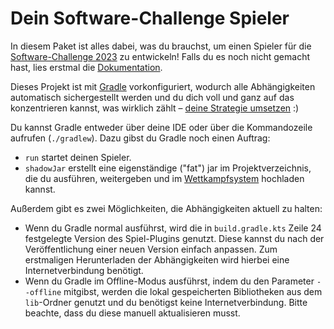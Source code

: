 # Dein Software-Challenge Spieler

In diesem Paket ist alles dabei, was du brauchst, um einen Spieler für die
[Software-Challenge 2023](https://software-challenge.de) zu entwickeln!
Falls du es noch nicht gemacht hast,
lies erstmal die [Dokumentation](https://docs.software-challenge.de).

Dieses Projekt ist mit [Gradle](https://gradle.org) vorkonfiguriert,
wodurch alle Abhängigkeiten automatisch sichergestellt werden 
und du dich voll und ganz auf das konzentrieren kannst, was wirklich zählt –
[deine Strategie umsetzen](https://docs.software-challenge.de/_den_simpleclient_erweitern.html) :)

Du kannst Gradle entweder über deine IDE oder über die Kommandozeile aufrufen
(`./gradlew`). Dazu gibst du Gradle noch einen Auftrag:
- `run` startet deinen Spieler.
- `shadowJar` erstellt eine eigenständige ("fat") jar im Projektverzeichnis,
  die du ausführen, weitergeben und im [Wettkampfsystem](https://contest.software-challenge.de/saison/latest)
  hochladen kannst.

Außerdem gibt es zwei Möglichkeiten, die Abhängigkeiten aktuell zu halten:
- Wenn du Gradle normal ausführst, wird die in `build.gradle.kts` Zeile 24
  festgelegte Version des Spiel-Plugins genutzt.
  Diese kannst du nach der Veröffentlichung einer neuen Version einfach anpassen.
  Zum erstmaligen Herunterladen der Abhängigkeiten 
  wird hierbei eine Internetverbindung benötigt.
- Wenn du Gradle im Offline-Modus ausführst,
  indem du den Parameter `--offline` mitgibst,
  werden die lokal gespeicherten Bibliotheken aus dem `lib`-Ordner genutzt 
  und du benötigst keine Internetverbindung.
  Bitte beachte, dass du diese manuell aktualisieren musst.
